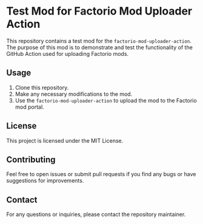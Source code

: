 # Test Mod for Factorio Mod Uploader Action

This repository contains a test mod for the `factorio-mod-uploader-action`. The purpose of this mod is to demonstrate and test the functionality of the GitHub Action used for uploading Factorio mods.

## Usage

1. Clone this repository.
2. Make any necessary modifications to the mod.
3. Use the `factorio-mod-uploader-action` to upload the mod to the Factorio mod portal.

## License

This project is licensed under the MIT License.

## Contributing

Feel free to open issues or submit pull requests if you find any bugs or have suggestions for improvements.

## Contact

For any questions or inquiries, please contact the repository maintainer.